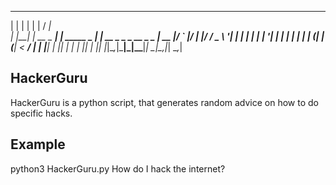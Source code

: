    _    _            _              _____                  
  | |  | |          | |            / ____|                 
  | |__| | __ _  ___| | _____ _ __| |  __ _   _ _ __ _   _ 
  |  __  |/ _` |/ __| |/ / _ \ '__| | |_ | | | | '__| | | |
  | |  | | (_| | (__|   <  __/ |  | |__| | |_| | |  | |_| |
  |_|  |_|\__,_|\___|_|\_\___|_|   \_____|\__,_|_|   \__,_|
                                                           
                                             
## HackerGuru
HackerGuru is a python script, that generates random advice on how to do specific hacks.

## Example
python3 HackerGuru.py How do I hack the internet?
